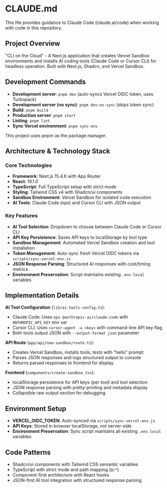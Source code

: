 # CLAUDE.md

This file provides guidance to Claude Code (claude.ai/code) when working with code in this repository.

## Project Overview

"CLI on the Cloud" - A Next.js application that creates Vercel Sandbox environments and installs AI coding tools (Claude Code or Cursor CLI) for headless operation. Built with Next.js, Shadcn, and Vercel Sandbox.

## Development Commands

- **Development server**: `pnpm dev` (auto-syncs Vercel OIDC token, uses Turbopack)
- **Development server (no sync)**: `pnpm dev:no-sync` (skips token sync)
- **Build**: `pnpm build`
- **Production server**: `pnpm start`
- **Linting**: `pnpm lint`
- **Sync Vercel environment**: `pnpm sync-env`

This project uses pnpm as the package manager.

## Architecture & Technology Stack

### Core Technologies

- **Framework**: Next.js 15.4.6 with App Router
- **React**: 19.1.0 
- **TypeScript**: Full TypeScript setup with strict mode
- **Styling**: Tailwind CSS v4 with Shadcn/ui components
- **Sandbox Environment**: Vercel Sandbox for isolated code execution
- **AI Tools**: Claude Code (npx) and Cursor CLI with JSON output

### Key Features

- **AI Tool Selection**: Dropdown to choose between Claude Code or Cursor CLI
- **API Key Persistence**: Saves API keys to localStorage by tool type
- **Sandbox Management**: Automated Vercel Sandbox creation and tool installation
- **Token Management**: Auto-sync fresh Vercel OIDC tokens via `scripts/sync-vercel-env.js`
- **JSON Response Parsing**: Structured AI responses with cost/timing metrics
- **Environment Preservation**: Script maintains existing `.env.local` variables

## Implementation Details

**AI Tool Configuration** (`lib/ai-tools-config.ts`):
- Claude Code: Uses `npx @anthropic-ai/claude-code` with `ANTHROPIC_API_KEY` env var
- Cursor CLI: Uses `cursor-agent -a <key>` with command-line API key flag  
- Both tools output JSON with `--output-format json` parameter

**API Route** (`app/api/new-sandbox/route.ts`):
- Creates Vercel Sandbox, installs tools, tests with "hello" prompt
- Parses JSON responses and logs structured output to console
- Returns parsed responses to frontend for display

**Frontend** (`components/create-sandbox.tsx`):
- localStorage persistence for API keys (per tool) and tool selection
- JSON response parsing with pretty-printing and metadata display
- Collapsible raw output section for debugging

## Environment Setup

- **VERCEL_OIDC_TOKEN**: Auto-synced via `scripts/sync-vercel-env.js` 
- **API Keys**: Stored in browser localStorage, not server-side
- **Environment Preservation**: Sync script maintains all existing `.env.local` variables

## Code Patterns

- Shadcn/ui components with Tailwind CSS semantic variables
- TypeScript with strict mode and path mapping (`@/*`)
- Component-first architecture with React hooks
- JSON-first AI tool integration with structured response parsing
